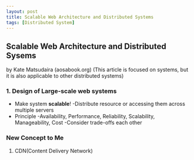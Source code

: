 ```yaml
---
layout: post
title: Scalable Web Architecture and Distributed Systems
tags: [Distributed System]
---
```


## Scalable Web Architecture and Distributed Sysems
by Kate Matsudaira (aosabook.org)
(This article is focused on systems, but it is also applicable to other distributed systems)

### 1. Design of Large-scale web systems
* Make system **scalable**!
 -Distribute resource or accessing them across multiple servers
* Principle
 -Availability, Performance, Reliability, Scalability, Manageability, Cost
 -Consider trade-offs each other




### New Concept to Me
1. CDN(Content Delivery Network)

